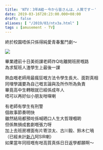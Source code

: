```yaml
---
title: 'NTV：3年A組－今から皆さんは、人質です－'
date: 2019-03-16T20:23:00.000+08:00
draft: false
aliases: [ "/2019/03/ntv3a.html" ]
tags : [amusement - TV]
---
```


終於校園唔係只係得純愛青春奮鬥劇～  

![](/images/ntv3a.jpg)

畢業禮前十日美術課老師炸Q咗離開班房嘅路  
為求幫班人渣學生上最後一課  
  
熱血嘅老師用最瘋狂嘅方法令學生長大、面對真相  
同埋學識要為自己嘅言論與及所作所為負責  
畢竟高中生轉眼就已經係成年人  
唔可以再好似小朋友咁㗎喇  
  
有老師有學生有刑警  
個故事節奏明快  
雖然結局都預咗係喊晒口人生大哲理嗰啲  
但係無損成套劇嘅張力呀  
加上去班房裡面有片寄涼太、古川毅、鈴木仁喎  
（已經未計[新八](https://www.hidie.net/2017/09/blog-post.html)阿SIR喇）  
如果當年同班嘅有咁高質真係日日返學都願啊～